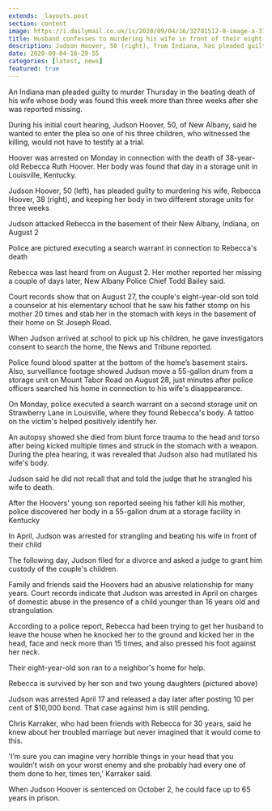 ```yaml
---
extends: _layouts.post
section: content
image: https://i.dailymail.co.uk/1s/2020/09/04/16/32781512-0-image-a-31_1599233149933.jpg 
title: Husband confesses to murdering his wife in front of their eight-year-old son 
description: Judson Hoover, 50 (right), from Indiana, has pleaded guilty to murdering his wife, Rebecca Hoover, 38 (left), and keeping her body in two different storage units for more than three weeks. 
date: 2020-09-04-16-29-55 
categories: [latest, news] 
featured: true 
--- 
```

An Indiana man pleaded guilty to murder Thursday in the beating death of his wife whose body was found this week more than three weeks after she was reported missing.

During his initial court hearing, Judson Hoover, 50, of New Albany, said he wanted to enter the plea so one of his three children, who witnessed the killing, would not have to testify at a trial.

Hoover was arrested on Monday in connection with the death of 38-year-old Rebecca Ruth Hoover. Her body was found that day in a storage unit in Louisville, Kentucky.

Judson Hoover, 50 (left), has pleaded guilty to murdering his wife, Rebecca Hoover, 38 (right), and keeping her body in two different storage units for three weeks

Judson attacked Rebecca in the basement of their New Albany, Indiana, on August 2

Police are pictured executing a search warrant in connection to Rebecca's death

Rebecca was last heard from on August 2. Her mother reported her missing a couple of days later, New Albany Police Chief Todd Bailey said. 

Court records show that on August 27, the couple's eight-year-old son told a counselor at his elementary school that he saw his father stomp on his mother 20 times and stab her in the stomach with keys in the basement of their home on St Joseph Road. 

When Judson arrived at school to pick up his children, he gave investigators consent to search the home, the News and Tribune reported.

Police found blood spatter at the bottom of the home’s basement stairs. Also, surveillance footage showed Judson move a 55-gallon drum from a storage unit on Mount Tabor Road on August 28, just minutes after police officers searched his home in connection to his wife's disappearance. 

On Monday, police executed a search warrant on a second storage unit on Strawberry Lane in Louisville, where they found Rebecca's body. A tattoo on the victim's helped positively identify her. 

An autopsy showed she died from blunt force trauma to the head and torso after being kicked multiple times and struck in the stomach with a weapon. During the plea hearing, it was revealed that Judson also had mutilated his wife's body. 

Judson said he did not recall that and told the judge that he strangled his wife to death. 

After the Hoovers' young son reported seeing his father kill his mother, police discovered her body in a 55-gallon drum at a storage facility in Kentucky 

In April, Judson was arrested for strangling and beating his wife in front of their child

The following day, Judson filed for a divorce and asked a judge to grant him custody of the couple's children. 

Family and friends said the Hoovers had an abusive relationship for many years. Court records indicate that Judson was arrested in April on charges of domestic abuse in the presence of a child younger than 16 years old and strangulation.

According to a police report, Rebecca had been trying to get her husband to leave the house when he knocked her to the ground and kicked her in the head, face and neck more than 15 times, and also pressed his foot against her neck. 

Their eight-year-old son ran to a neighbor's home for help. 

Rebecca is survived by her son and two young daughters (pictured above) 

Judson was arrested April 17 and released a day later after posting 10 per cent of $10,000 bond. That case against him is still pending.  

Chris Karraker, who had been friends with Rebecca for 30 years, said he knew about her troubled marriage but never imagined that it would come to this.  

'I’m sure you can imagine very horrible things in your head that you wouldn’t wish on your worst enemy and she probably had every one of them done to her, times ten,' Karraker said. 

When Judson Hoover is sentenced on October 2, he could face up to 65 years in prison.  

